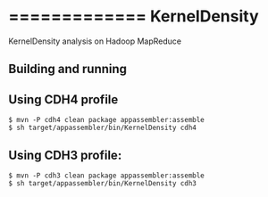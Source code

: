 =============
KernelDensity
=============

KernelDensity analysis on Hadoop MapReduce

## Building and running

## Using CDH4 profile

    $ mvn -P cdh4 clean package appassembler:assemble
    $ sh target/appassembler/bin/KernelDensity cdh4


## Using CDH3 profile:

    $ mvn -P cdh3 clean package appassembler:assemble
    $ sh target/appassembler/bin/KernelDensity cdh3
